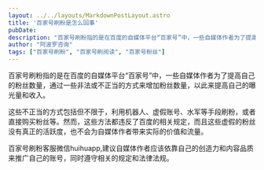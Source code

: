 ```yaml
---
layout: ../../layouts/MarkdownPostLayout.astro
title: '百家号刷粉是怎么回事'
pubDate: 
description: "百家号刷粉指的是在百度的自媒体平台“百家号”中，一些自媒体作者为了提高自己的粉丝数量，通过一些非法或不正当的方式来增加粉丝数量，以此来提高自己的曝光量和收入。"
author: "阿波罗咨询"
tags: ["百家号刷粉", "百家号刷阅读", "百家号粉丝"]
---
```


百家号刷粉指的是在百度的自媒体平台“百家号”中，一些自媒体作者为了提高自己的粉丝数量，通过一些非法或不正当的方式来增加粉丝数量，以此来提高自己的曝光量和收入。

这些不正当的方式包括但不限于，利用机器人、虚假账号、水军等手段刷粉，或者直接购买粉丝等。然而，这些方法都违反了百度的相关规定，而且这些虚假的粉丝没有真正的活跃度，也不会为自媒体作者带来实际的价值和流量。

百家号刷粉客服微信huihuapp,建议自媒体作者应该依靠自己的创造力和内容品质来推广自己的账号，同时遵守相关的规定和法律法规。
